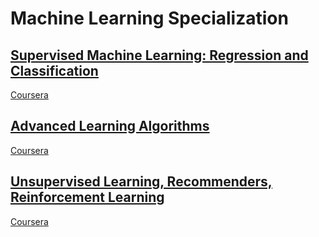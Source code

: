 # Machine Learning Specialization

## [Supervised Machine Learning: Regression and Classification](/Machine%20Learning%20Specialization/Supervised%20Machine%20Learning%20Regression%20and%20Classification/)

[Coursera](https://www.coursera.org/learn/machine-learning)

## [Advanced Learning Algorithms](/Machine%20Learning%20Specialization/Advanced%20Learning%20Algorithms/)

[Coursera](https://www.coursera.org/learn/advanced-learning-algorithms)

## [Unsupervised Learning, Recommenders, Reinforcement Learning](/Machine%20Learning%20Specialization/Unsupervised%20Learning%2C%20Recommenders%2C%20Reinforcement%20Learning/)

[Coursera](https://www.coursera.org/learn/unsupervised-learning-recommenders-reinforcement-learning?specialization=machine-learning-introduction)
